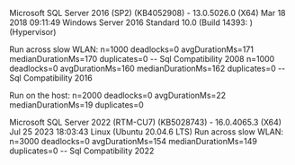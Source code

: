 Microsoft SQL Server 2016 (SP2) (KB4052908) - 13.0.5026.0 (X64)   Mar 18 2018 09:11:49
Windows Server 2016 Standard 10.0 <X64> (Build 14393: ) (Hypervisor) 

Run across slow WLAN:
n=1000 deadlocks=0 avgDurationMs=171 medianDurationMs=170 duplicates=0 -- Sql Compatibility 2008
n=1000 deadlocks=0 avgDurationMs=160 medianDurationMs=162 duplicates=0 -- Sql Compatibility 2016

Run on the host:
n=2000 deadlocks=0 avgDurationMs=22 medianDurationMs=19 duplicates=0

Microsoft SQL Server 2022 (RTM-CU7) (KB5028743) - 16.0.4065.3 (X64)   Jul 25 2023 18:03:43 
Linux (Ubuntu 20.04.6 LTS) <X64>
Run across slow WLAN:
n=3000 deadlocks=0 avgDurationMs=154 medianDurationMs=149 duplicates=0 -- Sql Compatibility 2022